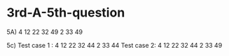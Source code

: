 # 3rd-A-5th-question
5A)
4
12
22
32
49
2
33
49

5c)
Test case 1 :
4
12
22
32
44
2
33
44
Test case 2:
4
12
22
32
44
2
33
49
